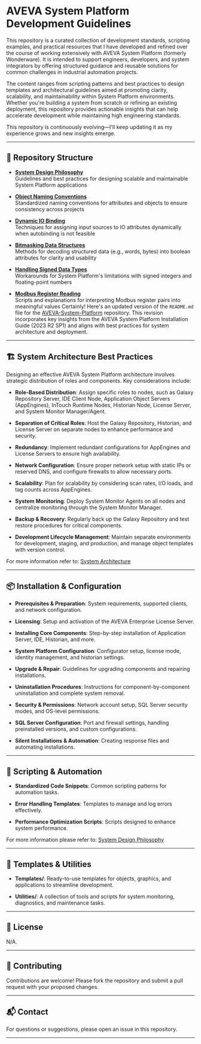 # AVEVA System Platform Development Guidelines

This repository is a curated collection of development standards, scripting examples, and practical resources that I have developed and refined over the course of working extensively with AVEVA System Platform (formerly Wonderware). It is intended to support engineers, developers, and system integrators by offering structured guidance and reusable solutions for common challenges in industrial automation projects.

The content ranges from scripting patterns and best practices to design templates and architectural guidelines aimed at promoting clarity, scalability, and maintainability within System Platform environments. Whether you're building a system from scratch or refining an existing deployment, this repository provides actionable insights that can help accelerate development while maintaining high engineering standards.

This repository is continuously evolving—I'll keep updating it as my experience grows and new insights emerge.

---

## 📂 Repository Structure

- **[System Design Philosophy](System-Design-Philosophy/)**  
Guidelines and best practices for designing scalable and maintainable System Platform applications

- **[Object Naming Conventions](https://github.com/PabloAsensiGarcia/AVEVA-System-Platform/blob/main/System-Design-Philosophy/2.%20Attribute%20Structure.md)**  
Standardized naming conventions for attributes and objects to ensure consistency across projects

- **[Dynamic IO Binding](https://github.com/PabloAsensiGarcia/AVEVA-System-Platform/blob/main/System-Design-Philosophy/3.1%20IO%20Binding%20Script.md)**  
Techniques for assigning input sources to IO attributes dynamically when autobinding is not feasible

- **[Bitmasking Data Structures](https://github.com/PabloAsensiGarcia/AVEVA-System-Platform/blob/main/System-Design-Philosophy/4.1%20Data%20Structures.md)**  
Methods for decoding structured data (e.g., words, bytes) into boolean attributes for clarity and usability

- **[Handling Signed Data Types](https://github.com/PabloAsensiGarcia/AVEVA-System-Platform/blob/main/System-Design-Philosophy/4.1%20Data%20Structures.md)**  
Workarounds for System Platform's limitations with signed integers and floating-point numbers

- **[Modbus Register Reading](https://github.com/PabloAsensiGarcia/AVEVA-System-Platform/blob/main/System-Design-Philosophy/4.1%20Data%20Structures.md)**  
Scripts and explanations for interpreting Modbus register pairs into meaningful values
Certainly! Here's an updated version of the `README.md` file for the [AVEVA-System-Platform](https://github.com/PabloAsensiGarcia/AVEVA-System-Platform) repository. This revision incorporates key insights from the AVEVA System Platform Installation Guide (2023 R2 SP1) and aligns with best practices for system architecture and deployment.

---

## 🏗️ System Architecture Best Practices

Designing an effective AVEVA System Platform architecture involves strategic distribution of roles and components. Key considerations include:

- **Role-Based Distribution**: Assign specific roles to nodes, such as Galaxy Repository Server, IDE Client Node, Application Object Servers (AppEngines), InTouch Runtime Nodes, Historian Node, License Server, and System Monitor Manager/Agent.

- **Separation of Critical Roles**: Host the Galaxy Repository, Historian, and License Server on separate nodes to enhance performance and security.

- **Redundancy**: Implement redundant configurations for AppEngines and License Servers to ensure high availability.

- **Network Configuration**: Ensure proper network setup with static IPs or reserved DNS, and configure firewalls to allow necessary ports.

- **Scalability**: Plan for scalability by considering scan rates, I/O loads, and tag counts across AppEngines.

- **System Monitoring**: Deploy System Monitor Agents on all nodes and centralize monitoring through the System Monitor Manager.

- **Backup & Recovery**: Regularly back up the Galaxy Repository and test restore procedures for critical components.

- **Development Lifecycle Management**: Maintain separate environments for development, staging, and production, and manage object templates with version control.

For more information refer to: 
[System Architecture](https://github.com/PabloAsensiGarcia/AVEVA-System-Platform/tree/main/System-Architecture)

---

## 📦 Installation & Configuration

- **Prerequisites & Preparation**: System requirements, supported clients, and network configuration.

- **Licensing**: Setup and activation of the AVEVA Enterprise License Server.

- **Installing Core Components**: Step-by-step installation of Application Server, IDE, Historian, and more.

- **System Platform Configuration**: Configurator setup, license mode, identity management, and historian settings.

- **Upgrade & Repair**: Guidelines for upgrading components and repairing installations.

- **Uninstallation Procedures**: Instructions for component-by-component uninstallation and complete system removal.

- **Security & Permissions**: Network account setup, SQL Server security modes, and OS-level permissions.

- **SQL Server Configuration**: Port and firewall settings, handling preinstalled versions, and custom configurations.

- **Silent Installations & Automation**: Creating response files and automating installations.

---

## 🧰 Scripting & Automation

- **Standardized Code Snippets**: Common scripting patterns for automation tasks.

- **Error Handling Templates**: Templates to manage and log errors effectively.

- **Performance Optimization Scripts**: Scripts designed to enhance system performance.

For more information please refer to:
[System Design Philosophy](https://github.com/PabloAsensiGarcia/AVEVA-System-Platform/tree/main/System-Design-Philosophy)

---

## 🎨 Templates & Utilities

- **Templates/**: Ready-to-use templates for objects, graphics, and applications to streamline development.

- **Utilities/**: A collection of tools and scripts for system monitoring, diagnostics, and maintenance tasks.

---

## 📄 License

N/A.

---

## 🤝 Contributing

Contributions are welcome! Please fork the repository and submit a pull request with your proposed changes.

---

## 📬 Contact

For questions or suggestions, please open an issue in this repository.

---
